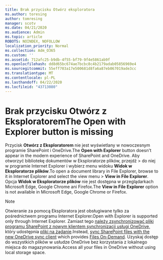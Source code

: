 ```yaml
---
title: Brak przycisku Otwórz eksploratora
ms.author: toresing
author: tomresing
manager: scotv
ms.date: 04/21/2020
ms.audience: Admin
ms.topic: article
ROBOTS: NOINDEX, NOFOLLOW
localization_priority: Normal
ms.collection: Adm_O365
ms.custom: ''
ms.assetid: 712afc25-b9db-4f55-bf79-9f4e5861ab9f
ms.openlocfilehash: dd8d65bc674ae7bcbc8c4b2179adab05856969e4
ms.sourcegitcommit: 55eff703a17e500681d8fa6a87eb067019ade3cc
ms.translationtype: MT
ms.contentlocale: pl-PL
ms.lasthandoff: 04/22/2020
ms.locfileid: "43713080"
---
```

# <a name="the-open-with-explorer-button-is-missing"></a><span data-ttu-id="2c4e9-102">Brak przycisku Otwórz z Eksploratorem</span><span class="sxs-lookup"><span data-stu-id="2c4e9-102">The Open with Explorer button is missing</span></span>

<span data-ttu-id="2c4e9-103">Przycisk **Otwórz z Eksploratorem** nie jest wyświetlany w nowoczesnym programie SharePoint i OneDrive.</span><span class="sxs-lookup"><span data-stu-id="2c4e9-103">The **Open with Explorer** button doesn't appear in the modern experience of SharePoint and OneDrive.</span></span> <span data-ttu-id="2c4e9-104">Aby otworzyć bibliotekę dokumentów w Eksploratorze plików, przejdź \> do niej w programie Internet Explorer i wybierz menu widoku **Widok w Eksploratorze plików**.</span><span class="sxs-lookup"><span data-stu-id="2c4e9-104">To open a document library in File Explorer, browse to it in Internet Explorer and select the view menu \> **View in File Explorer**.</span></span> <span data-ttu-id="2c4e9-105">Opcja **Widok w Eksploratorze plików** nie jest dostępna w przeglądarkach Microsoft Edge, Google Chrome ani Firefox.</span><span class="sxs-lookup"><span data-stu-id="2c4e9-105">The **View in File Explorer** option is not available in Microsoft Edge, Google Chrome or Firefox.</span></span> 
  
> [!NOTE]
> <span data-ttu-id="2c4e9-106">Otwieranie za pomocą Eksploratora jest obsługiwane tylko za pośrednictwem programu Internet Explorer.</span><span class="sxs-lookup"><span data-stu-id="2c4e9-106">Open with Explorer is supported only through Internet Explorer.</span></span> <span data-ttu-id="2c4e9-107">Zamiast tego [należy zsynchronizować pliki programu SharePoint z nowym klientem synchronizacji usługi OneDrive,](https://support.office.com/article/6de9ede8-5b6e-4503-80b2-6190f3354a88.aspx) który udostępnia [pliki na żądanie](https://support.office.com/article/0e6860d3-d9f3-4971-b321-7092438fb38e.aspx).</span><span class="sxs-lookup"><span data-stu-id="2c4e9-107">Instead, [sync SharePoint files with the new OneDrive sync client](https://support.office.com/article/6de9ede8-5b6e-4503-80b2-6190f3354a88.aspx) which provides [Files On-Demand](https://support.office.com/article/0e6860d3-d9f3-4971-b321-7092438fb38e.aspx).</span></span> <span data-ttu-id="2c4e9-108">Uzyskaj dostęp do wszystkich plików w usłudze OneDrive bez korzystania z lokalnego miejsca do magazynowania.</span><span class="sxs-lookup"><span data-stu-id="2c4e9-108">Access all your files in OneDrive without using local storage space.</span></span> 
  

